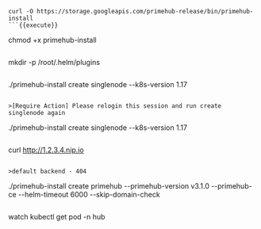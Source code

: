 ```
curl -O https://storage.googleapis.com/primehub-release/bin/primehub-install
```{{execute}}

```
chmod +x primehub-install
```{{execute}}

```
mkdir -p /root/.helm/plugins
```{{execute}}

```
./primehub-install create singlenode --k8s-version 1.17
```{{execute}}

>[Require Action] Please relogin this session and run create singlenode again

```
./primehub-install create singlenode --k8s-version 1.17
```{{execute}}

```
curl http://1.2.3.4.nip.io
```{{execute}}

>default backend - 404

```
./primehub-install create primehub --primehub-version v3.1.0 --primehub-ce --helm-timeout 6000 --skip-domain-check
```{{execute}}

```
watch kubectl get pod -n hub
```{{execute T2}}
